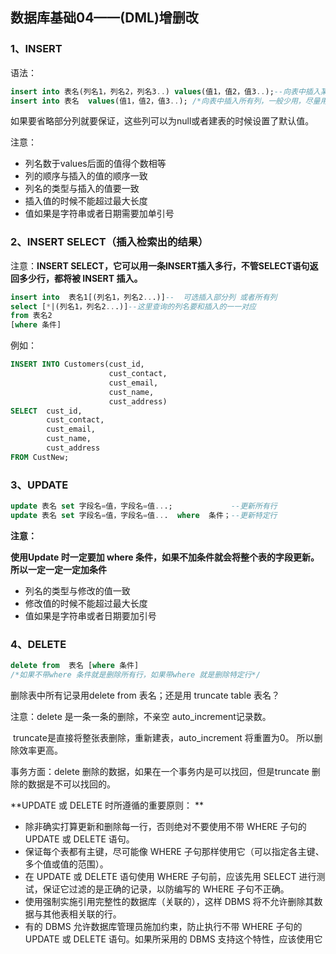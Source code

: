 ## 数据库基础04——(DML)增删改

### 1、INSERT

语法：

```sql
insert into 表名(列名1，列名2，列名3..) values(值1，值2，值3..);--向表中插入某些列
insert into 表名	values(值1，值2，值3..); /*向表中插入所有列，一般少用，尽量用上一种，因为即使表结构改了上一种也能用*/
```

如果要省略部分列就要保证，这些列可以为null或者建表的时候设置了默认值。

注意：

- 列名数于values后面的值得个数相等
- 列的顺序与插入的值的顺序一致
- 列名的类型与插入的值要一致
- 插入值的时候不能超过最大长度
- 值如果是字符串或者日期需要加单引号

### 2、INSERT  SELECT（插入检索出的结果）

注意：**INSERT SELECT，它可以用一条INSERT插入多行，不管SELECT语句返回多少行，都将被 INSERT 插入。** 

```sql
insert into  表名1[(列名1，列名2...)]--  可选插入部分列 或者所有列
select [*|(列名1，列名2...)]--这里查询的列名要和插入的一一对应
from 表名2
[where 条件]  
```

例如：

```sql
INSERT INTO Customers(cust_id,
					  cust_contact,
					  cust_email,
					  cust_name,
					  cust_address)
SELECT  cust_id,
		cust_contact,
		cust_email,
		cust_name,
		cust_address
FROM CustNew;
```

### 3、UPDATE 

```sql
update 表名 set 字段名=值，字段名=值...;			  --更新所有行
update 表名 set 字段名=值，字段名=值...  where  条件；--更新特定行
```

**注意：**

**使用Update 时一定要加 where 条件，如果不加条件就会将整个表的字段更新。所以一定一定一定加条件**

- 列名的类型与修改的值一致
- 修改值的时候不能超过最大长度
- 值如果是字符串或者日期要加引号

### 4、DELETE

```sql
delete from  表名 [where 条件]
/*如果不带where 条件就是删除所有行，如果带where 就是删除特定行*/
```

删除表中所有记录用delete from 表名；还是用 truncate table  表名？

注意：delete 是一条一条的删除，不亲空 auto_increment记录数。

​	   truncate是直接将整张表删除，重新建表，auto_increment 将重置为0。 所以删除效率更高。

事务方面：delete 删除的数据，如果在一个事务内是可以找回，但是truncate 删除的数据是不可以找回的。

**UPDATE 或 DELETE 时所遵循的重要原则： **

- 除非确实打算更新和删除每一行，否则绝对不要使用不带 WHERE 子句的 UPDATE 或 DELETE 语句。
- 保证每个表都有主键，尽可能像 WHERE 子句那样使用它（可以指定各主键、多个值或值的范围）。
-  在 UPDATE 或 DELETE 语句使用 WHERE 子句前，应该先用 SELECT 进行测试，保证它过滤的是正确的记录，以防编写的 WHERE 子句不正确。
- 使用强制实施引用完整性的数据库（关联的），这样 DBMS 将不允许删除其数据与其他表相关联的行。
- 有的 DBMS 允许数据库管理员施加约束，防止执行不带 WHERE 子句的 UPDATE 或 DELETE 语句。如果所采用的 DBMS 支持这个特性，应该使用它 